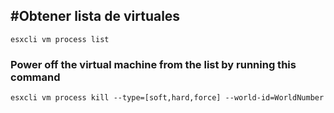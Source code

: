 ## #Obtener lista de virtuales
```
esxcli vm process list
```

### Power off the virtual machine from the list by running this command
```
esxcli vm process kill --type=[soft,hard,force] --world-id=WorldNumber
```
